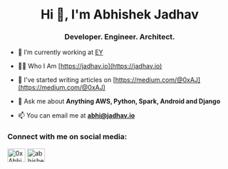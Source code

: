<h1 align="center">Hi 👋, I'm Abhishek Jadhav</h1>
<h3 align="center">Developer. Engineer. Architect.</h3>

- 🔭 I’m currently working at [EY](https://www.ey.com/)

- 👨‍💻 Who I Am [https://jadhav.io](https://jadhav.io)

- 📝 I've started writing articles on [https://medium.com/@0xAJ](https://medium.com/@0xAJ)

- 💬 Ask me about **Anything AWS, Python, Spark, Android and Django**

- 📫 You can email me at **abhi@jadhav.io**

<h3 align="left">Connect with me on social media:</h3>
<p align="left">
<a href="https://twitter.com/0xAJX0" target="_blank"><img align="center" src="https://raw.githubusercontent.com/rahuldkjain/github-profile-readme-generator/master/src/images/icons/Social/twitter.svg" alt="0xAbhishekJ" height="30" width="40" /></a>
<a href="https://linkedin.com/in/0xaj" target="_blank"><img align="center" src="https://raw.githubusercontent.com/rahuldkjain/github-profile-readme-generator/master/src/images/icons/Social/linked-in-alt.svg" alt="abhishekjadhav" height="30" width="40" /></a>
</p>
